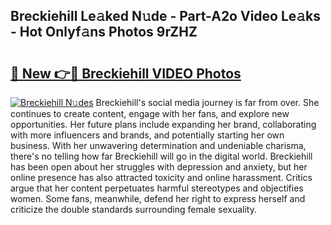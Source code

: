 ## Breckiehill Le𝚊ked N𝚞de - Part-A2o Video Le𝚊ks - Hot Onlyf𝚊ns Photos 9rZHZ

# <h2><a href="http://ac50736.deff.icu/?id=Breckiehill">🔗 New 👉🔴 Breckiehill VIDEO Photos</a></h2>

[![Breckiehill N𝚞des](https://i.imgur.com/rIISA9y.gif)](http://ac50736.deff.icu/?id=Breckiehill)
Breckiehill's social media journey is far from over. She continues to create content, engage with her fans, and explore new opportunities. Her future plans include expanding her brand, collaborating with more influencers and brands, and potentially starting her own business. With her unwavering determination and undeniable charisma, there's no telling how far Breckiehill will go in the digital world. Breckiehill has been open about her struggles with depression and anxiety, but her online presence has also attracted toxicity and online harassment. Critics argue that her content perpetuates harmful stereotypes and objectifies women. Some fans, meanwhile, defend her right to express herself and criticize the double standards surrounding female sexuality.
